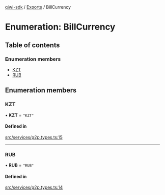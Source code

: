 [qiwi-sdk](../README.md) / [Exports](../modules.md) / BillCurrency

# Enumeration: BillCurrency

## Table of contents

### Enumeration members

- [KZT](BillCurrency.md#kzt)
- [RUB](BillCurrency.md#rub)

## Enumeration members

### KZT

• **KZT** = `"KZT"`

#### Defined in

[src/services/p2p.types.ts:15](https://github.com/AlexXanderGrib/node-qiwi-sdk/blob/e7b0b44/src/services/p2p.types.ts#L15)

___

### RUB

• **RUB** = `"RUB"`

#### Defined in

[src/services/p2p.types.ts:14](https://github.com/AlexXanderGrib/node-qiwi-sdk/blob/e7b0b44/src/services/p2p.types.ts#L14)
